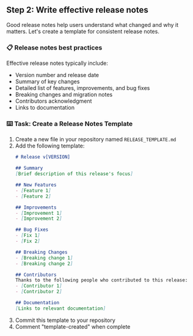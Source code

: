 ## Step 2: Write effective release notes

Good release notes help users understand what changed and why it matters. Let's create a template for consistent release notes.

### 📋 Release notes best practices

Effective release notes typically include:

- Version number and release date
- Summary of key changes
- Detailed list of features, improvements, and bug fixes
- Breaking changes and migration notes
- Contributors acknowledgment
- Links to documentation

### :keyboard: Task: Create a Release Notes Template

1. Create a new file in your repository named `RELEASE_TEMPLATE.md`
2. Add the following template:
   ```markdown
   # Release v[VERSION]

   ## Summary
   [Brief description of this release's focus]

   ## New Features
   - [Feature 1]
   - [Feature 2]

   ## Improvements
   - [Improvement 1]
   - [Improvement 2]

   ## Bug Fixes
   - [Fix 1]
   - [Fix 2]

   ## Breaking Changes
   - [Breaking change 1]
   - [Breaking change 2]

   ## Contributors
   Thanks to the following people who contributed to this release:
   - [Contributor 1]
   - [Contributor 2]

   ## Documentation
   [Links to relevant documentation]
   ```
3. Commit this template to your repository
4. Comment "template-created" when complete
